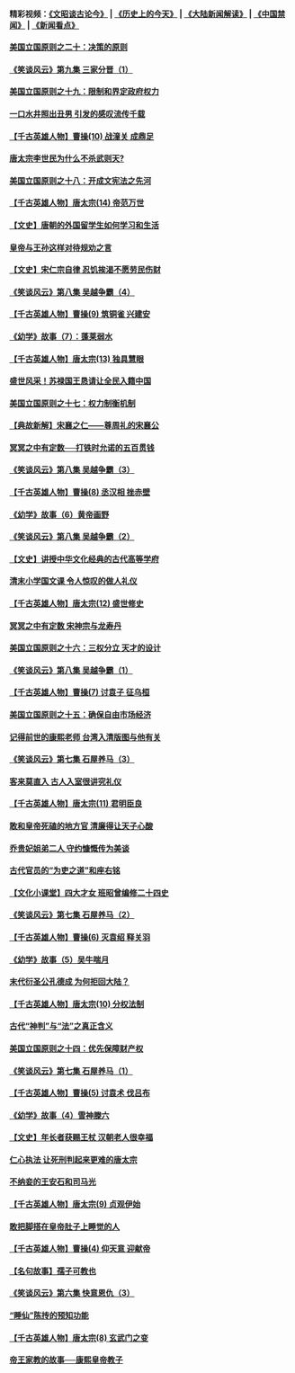 #### 精彩视频：[《文昭谈古论今》](http://45.76.195.252/wenzhao) | [《历史上的今天》](http://45.76.195.252/today-in-history) | [《大陆新闻解读》](http://45.76.195.252/ntdtv-comedy) | [《中国禁闻》](http://45.76.195.252/ntdtv-news) | [《新闻看点》](http://45.76.195.252/news-insight) 

 #### [美国立国原则之二十：决策的原则](../pages/nsc975/n11034691.md?t=02120031) 

#### [《笑谈风云》第九集 三家分晋（1）](../pages/nsc975/n11028591.md?t=02120031) 

#### [美国立国原则之十九：限制和界定政府权力](../pages/nsc975/n11023895.md?t=02120031) 

#### [一口水井照出丑男 引发的感叹流传千载](../pages/nsc975/n11004598.md?t=02120031) 

#### [【千古英雄人物】曹操(10) 战潼关 成鼎足](../pages/nsc975/n7779963.md?t=02120031) 

#### [唐太宗李世民为什么不杀武则天?](../pages/nsc975/n11034040.md?t=02120031) 

#### [美国立国原则之十八：开成文宪法之先河](../pages/nsc975/n11008526.md?t=02120031) 

#### [【千古英雄人物】唐太宗(14) 帝范万世](../pages/nsc975/n8034234.md?t=02120031) 

#### [【文史】唐朝的外国留学生如何学习和生活](../pages/nsc975/n11010825.md?t=02120031) 

#### [皇帝与王孙这样对待规劝之言](../pages/nsc975/n10994666.md?t=02120031) 

#### [【文史】宋仁宗自律 忍饥挨渴不愿劳民伤财](../pages/nsc975/n10997349.md?t=02120031) 

#### [《笑谈风云》第八集 吴越争霸（4）](../pages/nsc975/n11010924.md?t=02120031) 

#### [【千古英雄人物】曹操(9) 筑铜雀 兴建安](../pages/nsc975/n7662497.md?t=02120031) 

#### [《幼学》故事（7）：蓬莱弱水](../pages/nsc975/n10990547.md?t=02120031) 

#### [【千古英雄人物】唐太宗(13) 独具慧眼](../pages/nsc975/n8034179.md?t=02120031) 

#### [盛世风采！苏禄国王恳请让全民入籍中国](../pages/nsc975/n10992284.md?t=02120031) 

#### [美国立国原则之十七：权力制衡机制](../pages/nsc975/n11002624.md?t=02120031) 

#### [【典故新解】宋襄之仁——尊周礼的宋襄公](../pages/nsc975/n11018653.md?t=02120031) 

#### [冥冥之中有定数──打铁时允诺的五百贯钱](../pages/nsc975/n334213.md?t=02120031) 

#### [《笑谈风云》第八集 吴越争霸（3）](../pages/nsc975/n11010889.md?t=02120031) 

#### [【千古英雄人物】曹操(8) 丞汉相 挫赤壁](../pages/nsc975/n7662490.md?t=02120031) 

#### [《幼学》故事（6）黄帝画野](../pages/nsc975/n10990546.md?t=02120031) 

#### [《笑谈风云》第八集 吴越争霸（2）](../pages/nsc975/n10996834.md?t=02120031) 

#### [【文史】讲授中华文化经典的古代高等学府](../pages/nsc975/n11003895.md?t=02120031) 

#### [清末小学国文课 令人惊叹的做人礼仪](../pages/nsc975/n10980226.md?t=02120031) 

#### [【千古英雄人物】唐太宗(12) 盛世修史](../pages/nsc975/n8034115.md?t=02120031) 

#### [冥冥之中有定数 宋神宗与龙寿丹](../pages/nsc975/n11008770.md?t=02120031) 

#### [美国立国原则之十六：三权分立 天才的设计](../pages/nsc975/n10991293.md?t=02120031) 

#### [《笑谈风云》第八集 吴越争霸（1）](../pages/nsc975/n10987751.md?t=02120031) 

#### [【千古英雄人物】曹操(7) 讨袁子 征乌桓](../pages/nsc975/n7662459.md?t=02120031) 

#### [美国立国原则之十五：确保自由市场经济](../pages/nsc975/n10957715.md?t=02120031) 

#### [记得前世的康熙老师 台湾入清版图与他有关](../pages/nsc975/n11004761.md?t=02120031) 

#### [《笑谈风云》第七集 石屋养马（3）](../pages/nsc975/n10964155.md?t=02120031) 

#### [客来莫直入 古人入室很讲究礼仪](../pages/nsc975/n11002636.md?t=02120031) 

#### [【千古英雄人物】唐太宗(11) 君明臣良](../pages/nsc975/n8030388.md?t=02120031) 

#### [敢和皇帝死磕的地方官 清廉得让天子心酸](../pages/nsc975/n10999336.md?t=02120031) 

#### [乔贵妃姐弟二人 守约慷慨传为美谈](../pages/nsc975/n10842491.md?t=02120031) 

#### [古代官员的“为吏之道”和座右铭](../pages/nsc975/n10989890.md?t=02120031) 

#### [【文化小课堂】四大才女 班昭曾编修二十四史](../pages/nsc975/n10996143.md?t=02120031) 

#### [《笑谈风云》第七集 石屋养马（2）](../pages/nsc975/n10964109.md?t=02120031) 

#### [【千古英雄人物】曹操(6) 灭袁绍 释关羽](../pages/nsc975/n7662436.md?t=02120031) 

#### [《幼学》故事（5）吴牛喘月](../pages/nsc975/n10806013.md?t=02120031) 

#### [末代衍圣公孔德成 为何拒回大陆？](../pages/nsc975/n10992548.md?t=02120031) 

#### [【千古英雄人物】唐太宗(10) 分权法制](../pages/nsc975/n8025970.md?t=02120031) 

#### [古代“神判”与“法”之真正含义](../pages/nsc975/n10982291.md?t=02120031) 

#### [美国立国原则之十四：优先保障财产权](../pages/nsc975/n10954086.md?t=02120031) 

#### [《笑谈风云》第七集 石屋养马（1）](../pages/nsc975/n10964072.md?t=02120031) 

#### [【千古英雄人物】曹操(5) 讨袁术 伐吕布](../pages/nsc975/n7637126.md?t=02120031) 

#### [《幼学》故事（4）雪神滕六](../pages/nsc975/n10806012.md?t=02120031) 

#### [【文史】年长者获赐王杖 汉朝老人很幸福](../pages/nsc975/n10980263.md?t=02120031) 

#### [仁心执法 让死刑判起来更难的唐太宗](../pages/nsc975/n10979954.md?t=02120031) 

#### [不纳妾的王安石和司马光](../pages/nsc975/n2647438.md?t=02120031) 

#### [【千古英雄人物】唐太宗(9) 贞观伊始](../pages/nsc975/n8022938.md?t=02120031) 

#### [敢把脚搭在皇帝肚子上睡觉的人](../pages/nsc975/n10975530.md?t=02120031) 

#### [【千古英雄人物】曹操(4) 仰天意 迎献帝](../pages/nsc975/n7637003.md?t=02120031) 

#### [【名句故事】孺子可教也](../pages/nsc975/n10371944.md?t=02120031) 

#### [《笑谈风云》第六集 快意恩仇（3）](../pages/nsc975/n10953824.md?t=02120031) 

#### [“睡仙”陈抟的预知功能](../pages/nsc975/n10955272.md?t=02120031) 

#### [【千古英雄人物】唐太宗(8) 玄武门之变](../pages/nsc975/n7979461.md?t=02120031) 

#### [帝王家教的故事──康熙皇帝教子](../pages/nsc975/n10764254.md?t=02120031) 

